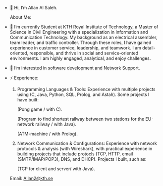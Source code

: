 - 👋 Hi, I’m Allan Al Saleh.

  About Me:
  
- 🌱 I’m currently Student at KTH Royal Institute of Technology, a Master of Science in Civil Engineering with a specialization in Information and Communication Technology. My
     background as an electrical assembler, team leader, and traffic controller. Through these roles, I have gained experience in customer service, leadership, and teamwork.
     I am detail-oriented, responsible, and thrive in social and service-oriented environments. I am highly engaged, analytical, and enjoy challenges.
  
- 👀 I’m interested in software development and Network Support.

- ⚡ Experience:
  
   1. Programming Languages & Tools:
      Experience with multiple projects using (C, Java, Python, SQL, Prolog, and Astah). Some projects I have built:
      
      (Pong game / with C).

      (Program to find shortest railway between two stations for the EU-network railway / with Java).

      (ATM-machine / with Prolog).


   3. Network Communication & Configurations:
      Experience with network protocols & analysis (with Wireshark), with practical experience in building projects that include protocls (TCP, HTTP, email (SMTP/IMAP/POP3), DNS, and        DHCP). Projects I built, such as:

      (TCP for client and server/ with Java).



  Email: Allan2@kth.se


<!---
About Me/About Me is a ✨ special ✨ repository because its `README.md` (this file) appears on your GitHub profile.
You can click the Preview link to take a look at your changes.
--->
